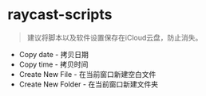 # raycast-scripts


> 建议将脚本以及软件设置保存在iCloud云盘，防止消失。


- Copy date - 拷贝日期
- Copy time - 拷贝时间
- Create New File - 在当前窗口新建空白文件
- Create New Folder - 在当前窗口新建文件夹
